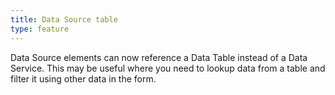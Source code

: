 ```yaml
---
title: Data Source table
type: feature
---
```


Data Source elements can now reference a Data Table instead of a Data Service. This may be useful where you need to lookup data from a table and filter it using other data in the form.